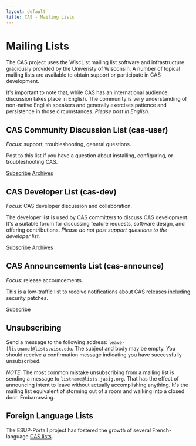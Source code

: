 ```yaml
---
layout: default
title: CAS - Mailing Lists
---
```

<a name="MailingLists">  </a>
# Mailing Lists

The CAS project uses the WiscList mailing list software and infrastructure graciously provided by the
Univeristy of Wisconsin. A number of topical mailing lists are available to obtain support or participate in CAS
development.

It's important to note that, while CAS has an international audience, discussion takes place in English.
The community is very understanding of non-native English speakers and generally exercises patience and persistence
in those circumstances. _Please post in English._

<a name="CASCommunityDiscussionList(cas-user)">  </a>
## CAS Community Discussion List (cas-user)
_Focus_: support, troubleshooting, general questions.

Post to this list if you have a question about installing, configuring, or troubleshooting CAS.

[Subscribe](https://lists.wisc.edu/read/all_forums/subscribe?name=cas-user)
[Archives](https://groups.google.com/forum/#!forum/jasig-cas-user)

<a name="CASDeveloperList(cas-dev)">  </a>
## CAS Developer List (cas-dev)
_Focus_: CAS developer discussion and collaboration.

The developer list is used by CAS committers to discuss CAS development. It's a suitable forum for discussing feature
requests, software design, and offering contributions. _Please do not post support questions to the developer list._

[Subscribe](https://lists.wisc.edu/read/all_forums/subscribe?name=cas-dev)
[Archives](https://groups.google.com/forum/#!forum/jasig-cas-dev)

<a name="CASAnnouncementsList(cas-announce)">  </a>
## CAS Announcements List (cas-announce)
_Focus_: release accouncements.

This is a low-traffic list to receive notifications about CAS releases including security patches.

[Subscribe](https://lists.wisc.edu/read/all_forums/subscribe?name=cas-announce)

<a name="Unsubscribing">  </a>
## Unsubscribing
Send a message to the following address: `leave-[listname]@lists.wisc.edu`. The subject and body may be empty.
You should receive a confirmation message indicating you have successfully unsubscribed.

_NOTE_: The most common mistake unsubscribing from a mailing list is sending a message to `listname@lists.jasig.org`.
That has the effect of announcing intent to leave without actually accomplishing anything.
It's the mailing list equivalent of storming out of a room and walking into a closed door. Embarrassing.

<a name="ForeignLanguageLists">  </a>
## Foreign Language Lists

The ESUP-Portail project has fostered the growth of several French-language
[CAS lists](http://listes.esup-portail.org/wws/lists/cas).
